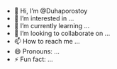 - 👋 Hi, I’m @Duhaporostoy
- 👀 I’m interested in ...
- 🌱 I’m currently learning ...
- 💞️ I’m looking to collaborate on ...
- 📫 How to reach me ...
- 😄 Pronouns: ...
- ⚡ Fun fact: ...

<!---
Duhaporostoy/Duhaporostoy is a ✨ special ✨ repository because its `README.md` (this file) appears on your GitHub profile.
You can click the Preview link to take a look at your changes.
--->
